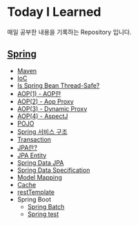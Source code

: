 # Today I Learned

매일 공부한 내용을 기록하는 Repository 입니다.

## [Spring](spring)

* [Maven](spring/2020-03-16-maven.md)
* [IoC](spring/2020-03-21-IoC.md)
* [Is Spring Bean Thread-Safe?](spring/2020-04-09-bean-threadsafe.md)
* [AOP(1) - AOP란](spring/2020-04-09-aop.md)
* [AOP(2) - Aop Proxy](spring/2020-04-09-aop-proxy.md)
* [AOP(3) - Dynamic Proxy](spring/2020-04-10-aop-dynamicProxy.md)
* [AOP(4) - AspectJ](spring/2020-04-10-aop-aspectj.md)
* [POJO](Spring/2020-04-10-POJO.md)
* [Spring 서비스 구조](spring/2020-04-12-layer.md)
* [Transaction](spring/2019-01-13-transaction.md)
* [JPA란?](spring/2020-04-11-jpa-basic.md)
* [JPA Entity](spring/2020-04-11-jpa-entity.md)
* [Spring Data JPA](spring/2020-04-11-jpa-repository.md)
* [Spring Data Specification](spring/2020-04-12-jpa-specification.md)
* [Model Mapping](spring/2020-04-12-modelMapper.md)
* [Cache](spring/2020-04-09-cache.md)
* [restTemplate](spring/2020-03-12-restTemplate.md)
* Spring Boot
	* [Spring Batch](spring/2020-03-23-batch.md)
	* [Spring test](spring/2020-04-12-test.md)

